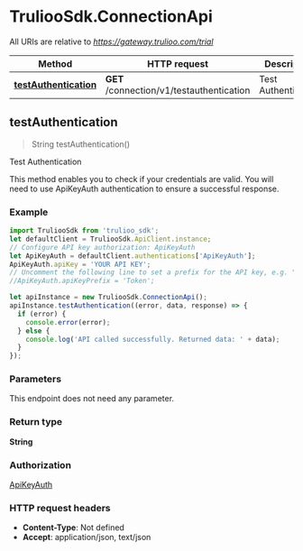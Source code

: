 # TruliooSdk.ConnectionApi

All URIs are relative to *https://gateway.trulioo.com/trial*

Method | HTTP request | Description
------------- | ------------- | -------------
[**testAuthentication**](ConnectionApi.md#testAuthentication) | **GET** /connection/v1/testauthentication | Test Authentication



## testAuthentication

> String testAuthentication()

Test Authentication

This method enables you to check if your credentials are valid. You will need to use ApiKeyAuth authentication to ensure a successful response.

### Example

```javascript
import TruliooSdk from 'trulioo_sdk';
let defaultClient = TruliooSdk.ApiClient.instance;
// Configure API key authorization: ApiKeyAuth
let ApiKeyAuth = defaultClient.authentications['ApiKeyAuth'];
ApiKeyAuth.apiKey = 'YOUR API KEY';
// Uncomment the following line to set a prefix for the API key, e.g. "Token" (defaults to null)
//ApiKeyAuth.apiKeyPrefix = 'Token';

let apiInstance = new TruliooSdk.ConnectionApi();
apiInstance.testAuthentication((error, data, response) => {
  if (error) {
    console.error(error);
  } else {
    console.log('API called successfully. Returned data: ' + data);
  }
});
```

### Parameters

This endpoint does not need any parameter.

### Return type

**String**

### Authorization

[ApiKeyAuth](../README.md#ApiKeyAuth)

### HTTP request headers

- **Content-Type**: Not defined
- **Accept**: application/json, text/json


